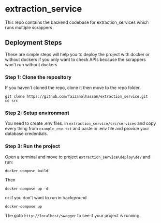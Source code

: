 # extraction_service

This repo contains the backend codebase for extraction_services which runs multiple scrappers

## Deployment Steps
These are simple steps will help you to deploy the project with docker or without dockers if you only want to check APIs
because the scrappers won't run without dockers

### Step 1: Clone the repository
If you haven't cloned the repo, clone it then move to the repo folder.
```shell
git clone https://github.com/faizanalhassan/extraction_service.git
cd src
```
### Step 2: Setup environment
You need to create .env files. in `extraction_service/src/services`
and copy every thing from `example_env.txt` and paste in .env file and provide your 
database credentials.

### Step 3: Run the project
Open a terminal and move to project  `extraction_service\deploy\dev` and run:
```shell
docker-compose build
```
Then
```shell
docker-compose up -d
```
or if you don't want to run in background
```
docker-compose up
```

The goto `http://localhost/swagger` to see if your project is running.
